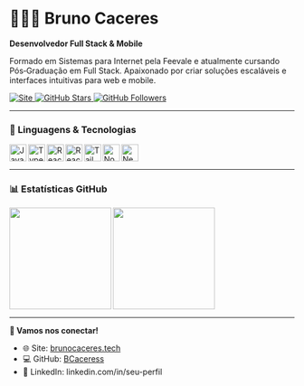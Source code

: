 # 👨🏻‍💻 Bruno Caceres  
**Desenvolvedor Full Stack & Mobile**

Formado em Sistemas para Internet pela Feevale e atualmente cursando Pós‑Graduação em Full Stack. Apaixonado por criar soluções escaláveis e interfaces intuitivas para web e mobile.

<p align="left">
  <a href="https://www.brunocaceres.tech">
    <img 
      alt="Site" 
      title="Meu Site" 
      src="https://custom-icon-badges.demolab.com/website?url=www.brunocaceres.tech&label=Site&logo=internet-explorer&style=for-the-badge"
    />
  </a>
  <a href="https://github.com/BCaceress">
    <img 
      alt="GitHub Stars" 
      title="Estrelas no GitHub" 
      src="https://custom-icon-badges.demolab.com/github/stars/BCaceress?color=55960c&style=for-the-badge&logo=star&label=Estrelas"
    />
  </a>
  <a href="https://github.com/BCaceress">
    <img 
      alt="GitHub Followers" 
      title="Seguidores no GitHub" 
      src="https://custom-icon-badges.demolab.com/github/followers/BCaceress?color=236ad3&labelColor=1155ba&style=for-the-badge&logo=github&label=Seguidores&logoColor=white"
    />
  </a>
</p>

---

### 🤖 Linguagens & Tecnologias  
<img align="left" alt="JavaScript"     width="30px" src="https://cdn.jsdelivr.net/gh/devicons/devicon/icons/javascript/javascript-original.svg" />
<img align="left" alt="TypeScript"     width="30px" src="https://cdn.jsdelivr.net/gh/devicons/devicon/icons/typescript/typescript-original.svg" />
<img align="left" alt="React"          width="30px" src="https://cdn.jsdelivr.net/gh/devicons/devicon/icons/react/react-original.svg" />
<img align="left" alt="React Native"   width="30px" src="https://cdn.jsdelivr.net/gh/devicons/devicon/icons/react/react-original.svg" />
<img align="left" alt="Tailwind CSS"   width="30px" src="https://cdn.jsdelivr.net/gh/devicons/devicon/icons/tailwindcss/tailwindcss-original.svg" />
<img align="left" alt="Node.js"        width="30px" src="https://cdn.jsdelivr.net/gh/devicons/devicon/icons/nodejs/nodejs-original.svg" />
<img align="left" alt="NestJS"         width="30px" src="https://cdn.jsdelivr.net/gh/devicons/devicon/icons/nestjs/nestjs-plain.svg" />
<br clear="both"/>

---

### 📊 Estatísticas GitHub  
<p>
  <img 
    align="left" 
    height="180" 
    src="https://github-readme-stats.vercel.app/api?username=BCaceress&show_icons=true&theme=tokyonight&include_all_commits=true" 
  />
  <img 
    align="left" 
    height="180" 
    src="https://github-readme-stats.vercel.app/api/top-langs/?username=BCaceress&theme=tokyonight&layout=compact&custom_title=Top%20Tecnologias&langs_count=7" 
  />
</p>
<br clear="both"/>

---

**🎯 Vamos nos conectar!**  
- 🌐 Site: [brunocaceres.tech](https://www.brunocaceres.tech)  
- 💻 GitHub: [BCaceress](https://github.com/BCaceress)  
- 🔗 LinkedIn: linkedin.com/in/seu-perfil  
